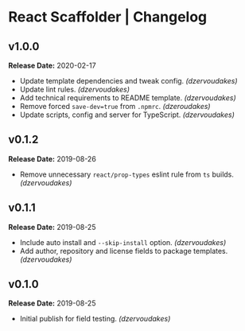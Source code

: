 # React Scaffolder | Changelog

## v1.0.0

**Release Date:** 2020-02-17
* Update template dependencies and tweak config. _(dzervoudakes)_
* Update lint rules. _(dzervoudakes)_
* Add technical requirements to README template. _(dzervoudakes)_
* Remove forced `save-dev=true` from `.npmrc`. _(dzeroudakes)_
* Update scripts, config and server for TypeScript. _(dzervoudakes)_

## v0.1.2

**Release Date:** 2019-08-26
* Remove unnecessary `react/prop-types` eslint rule from `ts` builds. _(dzervoudakes)_

## v0.1.1

**Release Date:** 2019-08-25
* Include auto install and `--skip-install` option. _(dzervoudakes)_
* Add author, repository and license fields to package templates. _(dzervoudakes)_

## v0.1.0

**Release Date:** 2019-08-25
* Initial publish for field testing. _(dzervoudakes)_
